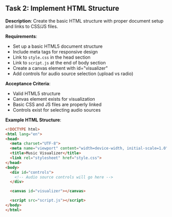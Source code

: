 ## Task 2: Implement HTML Structure

**Description**: Create the basic HTML structure with proper document setup and links to CSS/JS files.

**Requirements**:
- Set up a basic HTML5 document structure
- Include meta tags for responsive design
- Link to `style.css` in the head section
- Link to `script.js` at the end of body section
- Create a canvas element with id="visualizer"
- Add controls for audio source selection (upload vs radio)

**Acceptance Criteria**:
- Valid HTML5 structure
- Canvas element exists for visualization
- Basic CSS and JS files are properly linked
- Controls exist for selecting audio sources

**Example HTML Structure**:
```html
<!DOCTYPE html>
<html lang="en">
<head>
  <meta charset="UTF-8">
  <meta name="viewport" content="width=device-width, initial-scale=1.0">
  <title>Music Visualizer</title>
  <link rel="stylesheet" href="style.css">
</head>
<body>
  <div id="controls">
    <!-- Audio source controls will go here -->
  </div>

  <canvas id="visualizer"></canvas>

  <script src="script.js"></script>
</body>
</html>
